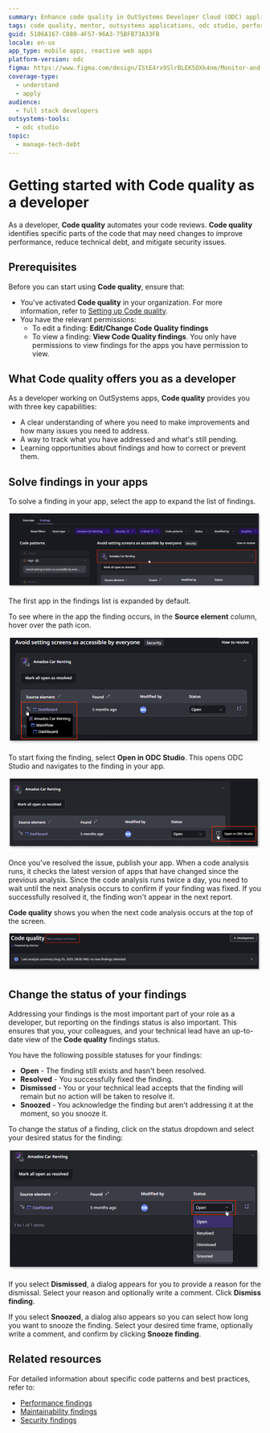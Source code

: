 ```yaml
---
summary: Enhance code quality in OutSystems Developer Cloud (ODC) applications using Code Quality for automated review, performance improvements, and security mitigation.
tags: code quality, mentor, outsystems applications, odc studio, performance optimization
guid: 5106A167-C080-4F57-96A3-75BFB73A33FB
locale: en-us
app_type: mobile apps, reactive web apps
platform-version: odc
figma: https://www.figma.com/design/IStE4rx9SlrBLEK5OXk4nm/Monitor-and-troubleshoot-apps?node-id=3522-11
coverage-type:
  - understand
  - apply
audience:
  - full stack developers
outsystems-tools:
  - odc studio
topic:
  - manage-tech-debt
---
```

# Getting started with Code quality as a developer

As a developer, **Code quality** automates your code reviews. **Code quality** identifies specific parts of the code that may need changes to improve performance, reduce technical debt, and mitigate security issues.

## Prerequisites

Before you can start using **Code quality**, ensure that:

* You've activated **Code quality** in your organization. For more information, refer to [Setting up Code quality](how-does-aims-works.md).
* You have the relevant permissions:
  * To edit a finding: **Edit/Change Code Quality findings** 
  * To view a finding: **View Code Quality findings**. You only have permissions to view findings for the apps you have permission to view.

## What Code quality offers you as a developer

As a developer working on OutSystems apps, **Code quality** provides you with three key capabilities:

* A clear understanding of where you need to make improvements and how many issues you need to address.
* A way to track what you have addressed and what's still pending.
* Learning opportunities about findings and how to correct or prevent them.

## Solve findings in your apps

To solve a finding in your app, select the app to expand the list of findings.

![Screenshot showing the selection of an app to expand the list of findings.](images/select-app-pl.png "Selecting an app to view findings")

<div class="info" markdown="1">

The first app in the findings list is expanded by default.

</div>

To see where in the app the finding occurs, in the **Source element** column, hover over the path icon.

![Screenshot showing the path icon in the Source element column to locate the finding in the app.](images/finding-location-app-pl.png "Finding location in the app")

To start fixing the finding, select **Open in ODC Studio**. This opens ODC Studio and navigates to the finding in your app.

![Screenshot showing the option to open ODC Studio to start fixing the finding.](images/open-studio-pl.png "Opening ODC Studio")

Once you've resolved the issue, publish your app. When a code analysis runs, it checks the latest version of apps that have changed since the previous analysis. Since the code analysis runs twice a day, you need to wait until the next analysis occurs to confirm if your finding was fixed. If you successfully resolved it, the finding won't appear in the next report.

**Code quality** shows you when the next code analysis occurs at the top of the screen.

![Screenshot showing the next code analysis time at the top of the screen.](images/next-analysis-pl.png "Next code analysis time")

## Change the status of your findings

Addressing your findings is the most important part of your role as a developer, but reporting on the findings status is also important. This ensures that you, your colleagues, and your technical lead have an up-to-date view of the **Code quality** findings status.

You have the following possible statuses for your findings:

* **Open** - The finding still exists and hasn't been resolved.
* **Resolved** - You successfully fixed the finding.
* **Dismissed** - You or your technical lead accepts that the finding will remain but no action will be taken to resolve it.
* **Snoozed** - You acknowledge the finding but aren't addressing it at the moment, so you snooze it.

To change the status of a finding, click on the status dropdown and select your desired status for the finding:

![Screenshot showing the status dropdown to change the status of a finding.](images/change-status-finding-pl.png "Changing the status of a finding")

If you select **Dismissed**, a dialog appears for you to provide a reason for the dismissal. Select your reason and optionally write a comment. Click **Dismiss finding**.

If you select **Snoozed**, a dialog also appears so you can select how long you want to snooze the finding. Select your desired time frame, optionally write a comment, and confirm by clicking **Snooze finding**.

## Related resources

For detailed information about specific code patterns and best practices, refer to:

* [Performance findings](performance/performance.md)
* [Maintainability findings](maintainability/maintainability.md)
* [Security findings](security/security.md)
